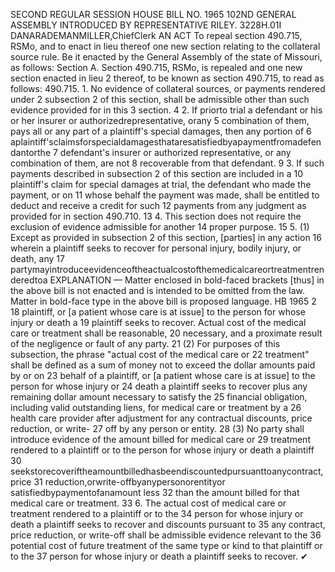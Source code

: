 SECOND REGULAR SESSION
HOUSE BILL NO. 1965
102ND GENERAL ASSEMBLY
INTRODUCED BY REPRESENTATIVE RILEY.
3228H.01I DANARADEMANMILLER,ChiefClerk
AN ACT
To repeal section 490.715, RSMo, and to enact in lieu thereof one new section relating to the
collateral source rule.
Be it enacted by the General Assembly of the state of Missouri, as follows:
Section A. Section 490.715, RSMo, is repealed and one new section enacted in lieu
2 thereof, to be known as section 490.715, to read as follows:
490.715. 1. No evidence of collateral sources, or payments rendered under
2 subsection 2 of this section, shall be admissible other than such evidence provided for in this
3 section.
4 2. If priorto trial a defendant or his or her insurer or authorizedrepresentative, orany
5 combination of them, pays all or any part of a plaintiff's special damages, then any portion of
6 aplaintiff'sclaimsforspecialdamagesthataresatisfiedbyapaymentfromadefendantorthe
7 defendant's insurer or authorized representative, or any combination of them, are not
8 recoverable from that defendant.
9 3. If such payments described in subsection 2 of this section are included in a
10 plaintiff's claim for special damages at trial, the defendant who made the payment, or on
11 whose behalf the payment was made, shall be entitled to deduct and receive a credit for such
12 payments from any judgment as provided for in section 490.710.
13 4. This section does not require the exclusion of evidence admissible for another
14 proper purpose.
15 5. (1) Except as provided in subsection 2 of this section, [parties] in any action
16 wherein a plaintiff seeks to recover for personal injury, bodily injury, or death, any
17 partymayintroduceevidenceoftheactualcostofthemedicalcareortreatmentrenderedtoa
EXPLANATION — Matter enclosed in bold-faced brackets [thus] in the above bill is not enacted and is
intended to be omitted from the law. Matter in bold-face type in the above bill is proposed language.
HB 1965 2
18 plaintiff, or [a patient whose care is at issue] to the person for whose injury or death a
19 plaintiff seeks to recover. Actual cost of the medical care or treatment shall be reasonable,
20 necessary, and a proximate result of the negligence or fault of any party.
21 (2) For purposes of this subsection, the phrase "actual cost of the medical care or
22 treatment" shall be defined as a sum of money not to exceed the dollar amounts paid by or on
23 behalf of a plaintiff, or [a patient whose care is at issue] to the person for whose injury or
24 death a plaintiff seeks to recover plus any remaining dollar amount necessary to satisfy the
25 financial obligation, including valid outstanding liens, for medical care or treatment by a
26 health care provider after adjustment for any contractual discounts, price reduction, or write-
27 off by any person or entity.
28 (3) No party shall introduce evidence of the amount billed for medical care or
29 treatment rendered to a plaintiff or to the person for whose injury or death a plaintiff
30 seekstorecoveriftheamountbilledhasbeendiscountedpursuanttoanycontract,price
31 reduction,orwrite-offbyanypersonorentityor satisfiedbypaymentofanamount less
32 than the amount billed for that medical care or treatment.
33 6. The actual cost of medical care or treatment rendered to a plaintiff or to the
34 person for whose injury or death a plaintiff seeks to recover and discounts pursuant to
35 any contract, price reduction, or write-off shall be admissible evidence relevant to the
36 potential cost of future treatment of the same type or kind to that plaintiff or to the
37 person for whose injury or death a plaintiff seeks to recover.
✔
